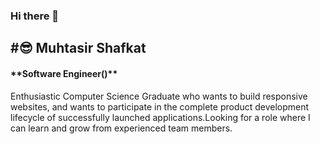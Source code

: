 ### Hi there 👋
<h2>#😎 Muhtasir Shafkat</h2>

<h4>**Software Engineer()**</h4> 
<p>
  Enthusiastic Computer Science Graduate who wants to build responsive websites, and wants to participate in the complete product development lifecycle of successfully launched applications.Looking for a role where I can learn and grow from experienced team members.
</p>






<!--
**shafkat63/shafkat63** is a ✨ _special_ ✨ repository because its `README.md` (this file) appears on your GitHub profile.

Here are some ideas to get you started:

- 🔭 I’m currently working on ...
- 🌱 I’m currently learning ...
- 👯 I’m looking to collaborate on ...
- 🤔 I’m looking for help with ...
- 💬 Ask me about ...
- 📫 How to reach me: ...
- 😄 Pronouns: ...
- ⚡ Fun fact: ...
-->
